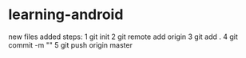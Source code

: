 # learning-android

new files added
steps:
 1  git init
 2  git remote add origin <url>
 3  git add .
 4  git commit -m ""
 5  git push origin master

